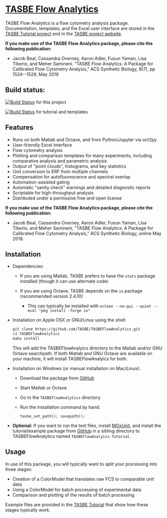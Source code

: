 # [TASBE Flow Analytics](https://tasbe.github.io/TASBE/)

TASBE Flow Analytics is a flow cytometry analysis package. 
Documentation, templates, and the Excel user interface are stored in the [TASBE Tutorial project](https://github.com/TASBE/TASBEFlowAnalytics-tutorial) and in the [TASBE project website](https://tasbe.github.io/).

**If you make use of the TASBE Flow Analytics package, please cite
the following publication:**

* Jacob Beal, Cassandra Overney, Aaron Adler, Fusun Yaman, Lisa Tiberio, and Meher Samineni. "TASBE Flow Analytics: A Package for Calibrated Flow Cytometry Analysis," ACS Synthetic Biology, 8(7), pp 1524--1529, May 2019

## Build status:
[![Build Status](https://travis-ci.org/TASBE/TASBEFlowAnalytics.svg?branch=master)](https://travis-ci.org/TASBE/TASBEFlowAnalytics) for this project

[![Build Status](https://travis-ci.org/TASBE/TASBEFlowAnalytics-Tutorial.svg?branch=master)](https://travis-ci.org/TASBE/TASBEFlowAnalytics-Tutorial) for tutorial and templates

## Features

- Runs on both Matlab and Octave, and from Python/Jupyter via oct2py
- User-friendly Excel interface
- Flow cytometry analysis
- Plotting and comparison templates for many experiments, including comparative analysis and parametric analysis
- Output of "point clouds", histograms, and key statistics
- Unit conversion to ERF from multiple channels
- Compensation for autofluorescence and spectral overlap
- Automation-assisted gating
- Automatic "sanity check" warnings and detailed diagnostic reports
- Scriptable for high-throughput analysis
- Distributed under a permissive free and open license

**If you make use of the TASBE Flow Analytics package, please cite
the following publication:**

* Jacob Beal, Cassandra Overney, Aaron Adler, Fusun Yaman, Lisa Tiberio, and Meher Samineni,
  "TASBE Flow Analytics: A Package for Calibrated Flow Cytometry Analysis,"
  ACS Synthetic Biology, online May 2019.

## Installation

- Dependencies:

  - If you are using Matlab, TASBE prefers to have the `stats` package installed (though it can use alternate code) 
  - If you are using Octave, TASBE depends on the `io` package (recommended version 2.4.10)
  
     - This can typically be installed with `octave --no-gui --quiet --eval "pkg install -forge io"`

- Installation on Apple OSX or GNU/Linux using the shell:

    ```bash
    git clone https://github.com/TASBE/TASBEFlowAnalytics.git
    cd TASBEFlowAnalytics
    make install
    ```
    This will add the TASBEFlowAnalyics directory to the Matlab and/or GNU Octave searchpath. If both Matlab and GNU Octave are available on your machine, it will install TASBEFlowAnalyics for both.

- Installation on Windows (or manual installation on Mac/Linux):
  - Download the package from [GitHub](https://github.com/TASBE/TASBEFlowAnalyics)
  - Start Matlab or Octave
  - Go to the ``TASBEFlowAnalytics`` directory
  - Run the installation command by hand:
  
      ```
    tasbe_set_path(); savepath();
    ```
- **Optional:** If you want to run the test files, install [MOxUnit](https://github.com/MOxUnit/MOxUnit), and install the tutorial/example package from [GitHub](https://github.com/TASBE/TASBEFlowAnalyics-Tutorial) in a sibling directory to TASBEFlowAnalytics named `TASBEFlowAnalyics-Tutorial`.

## Usage

In use of this package, you will typically want to split your
processing into three stages:

- Creation of a ColorModel that translates raw FCS to comparable unit data
- Using a ColorModel for batch processing of experimental data
- Comparison and plotting of the results of batch processing

Example files are provided in the [TASBE Tutorial](https://github.com/TASBE/TASBEFlowAnalytics-tutorial) that show how these stages typically work.
